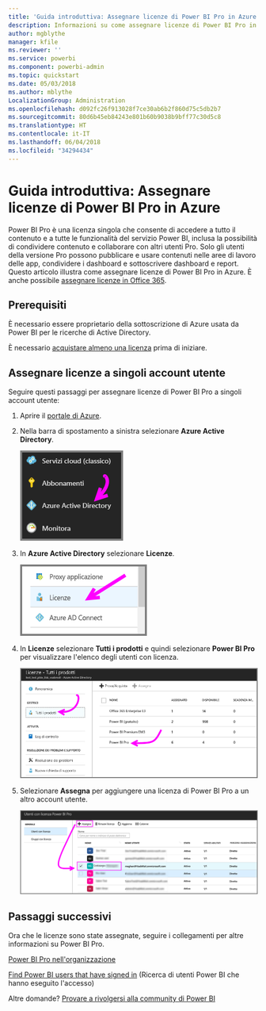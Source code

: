 ```yaml
---
title: 'Guida introduttiva: Assegnare licenze di Power BI Pro in Azure'
description: Informazioni su come assegnare licenze di Power BI Pro in modo che gli utenti possano accedere a tutto il contenuto e a tutte le funzionalità del servizio Power BI.
author: mgblythe
manager: kfile
ms.reviewer: ''
ms.service: powerbi
ms.component: powerbi-admin
ms.topic: quickstart
ms.date: 05/03/2018
ms.author: mblythe
LocalizationGroup: Administration
ms.openlocfilehash: d092fc26f913028f7ce30ab6b2f860d75c5db2b7
ms.sourcegitcommit: 80d6b45eb84243e801b60b9038b9bff77c30d5c8
ms.translationtype: HT
ms.contentlocale: it-IT
ms.lasthandoff: 06/04/2018
ms.locfileid: "34294434"
---
```

# <a name="quickstart-assign-power-bi-pro-licenses-in-azure"></a>Guida introduttiva: Assegnare licenze di Power BI Pro in Azure

Power BI Pro è una licenza singola che consente di accedere a tutto il contenuto e a tutte le funzionalità del servizio Power BI, inclusa la possibilità di condividere contenuto e collaborare con altri utenti Pro. Solo gli utenti della versione Pro possono pubblicare e usare contenuti nelle aree di lavoro delle app, condividere i dashboard e sottoscrivere dashboard e report. Questo articolo illustra come assegnare licenze di Power BI Pro in Azure. È anche possibile [assegnare licenze in Office 365](service-admin-assigning-power-bi-pro-licenses.md).


## <a name="prerequisites"></a>Prerequisiti

È necessario essere proprietario della sottoscrizione di Azure usata da Power BI per le ricerche di Active Directory.

È necessario [acquistare almeno una licenza](service-admin-purchasing-power-bi-pro.md) prima di iniziare.


## <a name="assign-licenses-to-individual-user-accounts"></a>Assegnare licenze a singoli account utente

Seguire questi passaggi per assegnare licenze di Power BI Pro a singoli account utente:

1. Aprire il [portale di Azure](https://ms.portal.azure.com/#@microsoft.onmicrosoft.com/dashboard/private/39bc3cf7-31a4-43f6-954c-f2d69ca2f0). 

2. Nella barra di spostamento a sinistra selezionare **Azure Active Directory**.

    ![Azure Active Directory](media/service-admin-assigning-power-bi-pro-licenses-azure/service-assigning-power-bi-pro-licenses-01.png)

3. In **Azure Active Directory** selezionare **Licenze**.

    ![Licenze](media/service-admin-assigning-power-bi-pro-licenses-azure/service-assigning-power-bi-pro-licenses-02.png)

4. In **Licenze** selezionare **Tutti i prodotti** e quindi selezionare **Power BI Pro** per visualizzare l'elenco degli utenti con licenza.

    ![Licenze - Tutti i prodotti](media/service-admin-assigning-power-bi-pro-licenses-azure/service-assigning-power-bi-pro-licenses-03.png)

5. Selezionare **Assegna** per aggiungere una licenza di Power BI Pro a un altro account utente.

    ![Assegnare la licenza](media/service-admin-assigning-power-bi-pro-licenses-azure/service-assigning-power-bi-pro-licenses-04.png)


## <a name="next-steps"></a>Passaggi successivi

Ora che le licenze sono state assegnate, seguire i collegamenti per altre informazioni su Power BI Pro.

[Power BI Pro nell'organizzazione](service-admin-power-bi-pro-in-your-organization.md)

[Find Power BI users that have signed in](service-admin-access-usage.md) (Ricerca di utenti Power BI che hanno eseguito l'accesso)

Altre domande? [Provare a rivolgersi alla community di Power BI](https://community.powerbi.com/)